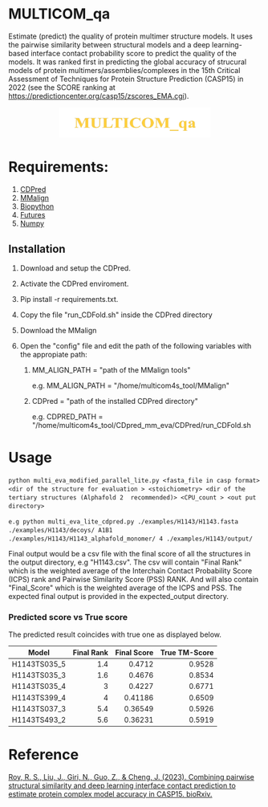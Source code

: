 # MULTICOM_qa 
Estimate (predict) the quality of protein multimer structure models. It uses the pairwise similarity between structural models and a deep learning-based interface contact probability score to predict the quality of the models. It was ranked first in predicting the global accuracy of strucural models of protein multimers/assemblies/complexes in the 15th Critical Assessment of Techniques for Protein Structure Prediction (CASP15) in 2022 (see the SCORE ranking at https://predictioncenter.org/casp15/zscores_EMA.cgi).



<p align="center">
  <img alt="not found"  width="60%" height="20%" src="/examples/asset/multicom_qa.png">
</p>


# Requirements:
1. [CDPred](https://github.com/BioinfoMachineLearning/CDPred)
2. [MMalign](https://zhanggroup.org/MM-align/)
3. [Biopython](https://biopython.org/)
4. [Futures](https://docs.python.org/3/library/concurrent.futures.html)
5. [Numpy](https://numpy.org/install/)
  
## Installation
1. Download and setup the CDPred.


2. Activate the  CDPred enviroment.


3. Pip install -r requirements.txt.


4. Copy the  file "run_CDFold.sh" inside the CDPred directory


5. Download the MMalign 


6. Open the "config" file and edit the path of the following variables with the appropiate path:

    1. MM_ALIGN_PATH = "path of the MMalign tools"
        
       e.g.   MM_ALIGN_PATH = "/home/multicom4s_tool/MMalign"
   
    2. CDPred = "path of the installed CDPred directory" 

       e.g.   CDPRED_PATH = "/home/multicom4s_tool/CDpred_mm_eva/CDPred/run_CDFold.sh
   

# Usage

```python multi_eva_modified_parallel_lite.py <fasta_file in casp format> <dir of the structure for evaluation > <stoichiometry> <dir of the tertiary structures (Alphafold 2  recommended)> <CPU_count > <out put directory>```

```e.g python multi_eva_lite_cdpred.py ./examples/H1143/H1143.fasta ./examples/H1143/decoys/ A1B1 ./examples/H1143/H1143_alphafold_monomer/ 4 ./examples/H1143/output/```

Final output would be a csv file with the final score of all the structures in the output directory, e.g "H1143.csv". The csv will contain "Final Rank" which is the weighted average of the Interchain Contact Probability Score (ICPS) rank and Pairwise Similarity Score (PSS) RANK.  And will also contain "Final_Score" which is the weighted average of the ICPS and PSS. The expected final output is provided in the expected_output directory.   



### Predicted score vs True score



The predicted result coincides with true one as displayed below. 

| Model  | Final Rank | Final Score | True TM-Score|
| ------------- | ---: | ---:  | ---:  |
|H1143TS035_5 | 1.4  |0.4712|0.9528 |
|H1143TS035_3 | 1.6  |0.4676|0.8534 |
|H1143TS035_4 | 3    |0.4227 |0.6771 |
|H1143TS399_4 | 4  |0.41186 |0.6509 |
|H1143TS037_3 | 5.4  |0.36549 |0.5926 |
|H1143TS493_2 | 5.6  |0.36231 |0.5919 |



# Reference


[Roy, R. S., Liu, J., Giri, N., Guo, Z., & Cheng, J. (2023). Combining pairwise structural similarity and deep learning interface contact prediction to estimate protein complex model accuracy in CASP15. bioRxiv.](https://doi.org/10.1101/2023.03.08.531814)